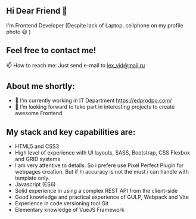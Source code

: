 ## Hi Dear Friend 👋

I'm Frontend Developer (Despite lack of Laptop, cellphone on my profile photo :smiley: ) 

## Feel free to contact me!

📫 How to reach me: Just send e-mail to lex_vid@mail.ru

## About me shortly:

- 🔭 I’m currently working in IT Department https://edprodpo.com/
- 👯 I’m looking forward to take part in interesting projects to create awesome Frontend 

## My stack and key capabilities are:

- HTML5 and CSS3
- High level of experience with UI layouts, SASS, Bootstrap, CSS Flexbox and GRID systems
- I am very attentive to details. So i prefere use Pixel Perfect Plugin for webpages creation. But if hi accuracy is not the must i can handle with template only.
- Javascript (ES6)
- Solid experience in using a complex REST API from the client-side
- Good knowledge and practical experience of GULP, Webpack and Vite
- Experience in code versioning tool Git
- Elementary knowledge of VueJS Framework



